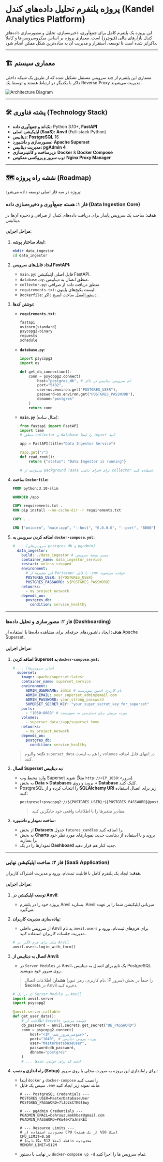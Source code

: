 # پروژه پلتفرم تحلیل داده‌های کندل (Kandel Analytics Platform)

این پروژه یک پلتفرم کامل برای جمع‌آوری، ذخیره‌سازی، تحلیل و مصورسازی داده‌های کندل بازارهای مالی (فیوچرز) است. معماری پروژه بر اساس میکروسرویس‌ها و کاملاً داکرایز شده است تا توسعه، استقرار و مدیریت آن به ساده‌ترین شکل ممکن انجام شود.

---

## 🏗️ معماری سیستم

معماری این پلتفرم از چند سرویس مستقل تشکیل شده که از طریق یک شبکه داخلی داکر با یکدیگر در ارتباط هستند و توسط یک Reverse Proxy مدیریت می‌شوند.

![Architecture Diagram](https://i.imgur.com/39w8o0x.png)

---

## 🛠️ پشته فناوری (Technology Stack)

* **بک‌اند و جمع‌آوری داده:** Python 3.10+, **FastAPI**
* **اپلیکیشن اصلی (SaaS):** **Anvil** (Full-stack Python)
* **دیتابیس:** **PostgreSQL** 16
* **مصورسازی و داشبورد:** **Apache Superset**
* **مدیریت دیتابیس:** **pgAdmin 4**
* **زیرساخت و کانتینرسازی:** **Docker** & **Docker Compose**
* **وب سرور و پروکسی معکوس:** **Nginx Proxy Manager**

---

## 🗺️ نقشه راه پروژه (Roadmap)

پروژه در سه فاز اصلی توسعه داده می‌شود:

### فاز ۱: هسته جمع‌آوری و ذخیره‌سازی داده (Data Ingestion Core)

**هدف:** ساخت یک سرویس پایدار برای دریافت داده‌های کندل از صرافی و ذخیره آن‌ها در دیتابیس.

#### مراحل اجرایی:

1.  **ایجاد ساختار پوشه:**
    ```bash
    mkdir data_ingestor
    cd data_ingestor
    ```

2.  **ایجاد فایل‌های سرویس FastAPI:**
    * `main.py`: فایل اصلی اپلیکیشن FastAPI.
    * `database.py`: منطق اتصال به دیتابیس.
    * `collector.py`: منطق دریافت داده از صرافی.
    * `requirements.txt`: لیست پکیج‌های پایتون.
    * `Dockerfile`: دستورالعمل ساخت ایمیج داکر.

3.  **نوشتن کدها:**
    * **`requirements.txt`**:
        ```txt
        fastapi
        uvicorn[standard]
        psycopg2-binary
        requests
        schedule
        ```
    * **`database.py`**:
        ```python
        import psycopg2
        import os

        def get_db_connection():
            conn = psycopg2.connect(
                host="postgres_db", # نام سرویس دیتابیس در داکر
                port="5432",
                user=os.environ.get("POSTGRES_USER"),
                password=os.environ.get("POSTGRES_PASSWORD"),
                dbname="postgres"
            )
            return conn
        ```
    * **`main.py`** (مثال ساده):
        ```python
        from fastapi import FastAPI
        import time
        # منطق collector و database را اینجا import کنید

        app = FastAPI(title="Data Ingestor Service")

        @app.get("/")
        def read_root():
            return {"status": "Data Ingestor is running"}

        # می‌توانید از Background Tasks برای اجرای دائمی collector استفاده کنید
        ```

4.  **ساخت `Dockerfile`:**
    ```dockerfile
    FROM python:3.10-slim

    WORKDIR /app

    COPY requirements.txt .
    RUN pip install --no-cache-dir -r requirements.txt

    COPY . .

    CMD ["uvicorn", "main:app", "--host", "0.0.0.0", "--port", "8000"]
    ```

5.  **اضافه کردن سرویس به `docker-compose.yml`:**
    ```yaml
    # ... (سرویس‌های postgres_db و pgadmin)
      data_ingestor:
        build: ./data_ingestor # مسیر پوشه سرویس
        container_name: data_ingestor_service
        restart: unless-stopped
        environment:
          # این متغیرها از Portainer یا فایل .env خوانده می‌شوند
          POSTGRES_USER: ${POSTGRES_USER}
          POSTGRES_PASSWORD: ${POSTGRES_PASSWORD}
        networks:
          - my_project_network
        depends_on:
          postgres_db:
            condition: service_healthy
    ```

---

### فاز ۲: مصورسازی و تحلیل داده‌ها (Dashboarding)

**هدف:** ایجاد داشبوردهای حرفه‌ای برای مشاهده داده‌ها با استفاده از Apache Superset.

#### مراحل اجرایی:

1.  **اضافه کردن Superset به `docker-compose.yml`:**
    ```yaml
    # ... (سایر سرویس‌ها)
      superset:
        image: apache/superset:latest
        container_name: superset_service
        environment:
          ADMIN_USERNAME: admin # نام کاربری ادمین سوپرست
          ADMIN_EMAIL: your_superset_admin@email.com
          ADMIN_PASSWORD: your_strong_password
          SUPERSET_SECRET_KEY: "your_super_secret_key_for_superset"
        ports:
          - "1050:8088" # پورت بیرونی برای دسترسی به سوپرست
        volumes:
          - superset_data:/app/superset_home
        networks:
          - my_project_network
        depends_on:
          postgres_db:
            condition: service_healthy
    ```
    > **نکته:** والیوم `superset_data` را هم به لیست `volumes` در انتهای فایل اضافه کنید.

2.  **اتصال Superset به دیتابیس:**
    * وارد محیط وب Superset شوید (مثلاً `http://<IP_سرور>:1050`).
    * به بخش **Data > Databases** بروید و روی **+ Database** کلیک کنید.
    * PostgreSQL را انتخاب کرده و از **SQLAlchemy URI** زیر برای اتصال استفاده کنید:
        ```
        postgresql+psycopg2://${POSTGRES_USER}:${POSTGRES_PASSWORD}@postgres_db:5432/postgres
        ```
        > مقادیر متغیرها را با اطلاعات واقعی خود جایگزین کنید.

3.  **ساخت نمودار و داشبورد:**
    * از بخش **Datasets** جدول `futures_candles` را اضافه کنید.
    * به بخش **Charts** بروید و با استفاده از دیتاست جدید، نمودارهای مورد نظر خود را بسازید.
    * نمودارها را در یک **Dashboard** جدید کنار هم قرار دهید.

---

### فاز ۳: ساخت اپلیکیشن نهایی (SaaS Application)

**هدف:** ایجاد یک پلتفرم کامل با قابلیت ثبت‌نام، ورود و مدیریت اشتراک کاربران.

#### مراحل اجرایی:

1.  **توسعه اپلیکیشن در Anvil:**
    * پروژه خود را در پلتفرم Anvil بسازید. Anvil میزبانی اپلیکیشن شما را بر عهده می‌گیرد.

2.  **پیاده‌سازی مدیریت کاربران:**
    * از سرویس داخلی Anvil به نام `anvil.users` برای فرم‌های ثبت‌نام، ورود و مدیریت جلسات کاربران استفاده کنید.
    ```python
    # مثال برای فرم لاگین در Anvil
    anvil.users.login_with_form()
    ```

3.  **اتصال به دیتابیس از Anvil:**
    * در `Server Modules` در Anvil، یک تابع برای اتصال به دیتابیس PostgreSQL روی سرور خود بنویسید.
    > **هشدار:** اطلاعات اتصال (نام کاربری، رمز عبور، IP سرور) را حتماً در بخش **Secrets** در Anvil ذخیره کنید.
    ```python
    # کد در یک Server Module در Anvil
    import anvil.server
    import psycopg2

    @anvil.server.callable
    def get_user_data():
        # اطلاعات از Secrets خوانده می‌شود
        db_password = anvil.secrets.get_secret("DB_PASSWORD")
        conn = psycopg2.connect(
            host="<IP_عمومی_سرور_شما>",
            port="1040", # پورت بیرونی دیتابیس
            user="MasterDatabaseUser",
            password=db_password,
            dbname="postgres"
        )
        # ... ادامه کد برای خواندن داده‌ها
    ```
4.  **راه اندازی و نصب (Setup)**
    برای راه‌اندازی این پروژه به صورت محلی یا روی سرور:
     * ابتدا `docker` و `docker-compose` را نصب کنید
     * سپس یک فایل `.env` مانند نمونه زیر ایجاد کنید.
        ```
        # --- PostgreSQL Credentials ---
        POSTGRES_USER=MasterDatabaseUser
        POSTGRES_PASSWORD=7lJo2sCTK6l6wy

        # --- pgAdmin Credentials ---
        PGADMIN_EMAIL=behrouz.mokhber@gmail.com
        PGADMIN_PASSWORD=PKu4eKYaJnsREI

        # --- Resource Limits ---
        # محدودیت استفاده از CPU (مثلا 50% از یک هسته)
        CPU_LIMIT=0.50
        # محدودیت حافظه (مثلا 512 مگابایت)
        MEMORY_LIMIT=512M
        ```
      * در نهایت با دستور `docker-compose up -d` تمام سرویس ها را اجرا کنید.
